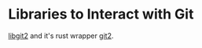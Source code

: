 # Libraries to Interact with Git

[libgit2](https://github.com/libgit2/libgit2) and it's rust wrapper [git2](https://github.com/rust-lang/git2-rs).

